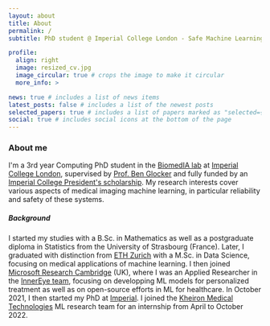 ```yaml
---
layout: about
title: About
permalink: /
subtitle: PhD student @ Imperial College London - Safe Machine Learning for Medical Imaging.

profile:
  align: right
  image: resized_cv.jpg
  image_circular: true # crops the image to make it circular
  more_info: >

news: true # includes a list of news items
latest_posts: false # includes a list of the newest posts
selected_papers: true # includes a list of papers marked as "selected={true}"
social: true # includes social icons at the bottom of the page
---
```


### About me

I'm a 3rd year Computing PhD student in the [BiomedIA lab](https://biomedia.doc.ic.ac.uk/) at [Imperial College London](https://www.imperial.ac.uk/), supervised by [Prof. Ben Glocker](http://wp.doc.ic.ac.uk/bglocker/) and fully funded by an [Imperial College President's scholarship](https://www.imperial.ac.uk/study/fees-and-funding/postgraduate-doctoral/grants-scholarships/presidents-phd/). My research interests cover various aspects of medical imaging machine learning, in particular reliability and safety of these systems. <br/>

##### Background 
I started my studies with a B.Sc. in Mathematics as well as a postgraduate diploma in Statistics from the University of Strasbourg (France). Later, I graduated with distinction from [ETH Zurich](https://ethz.ch/en.html) with a M.Sc. in Data Science, focusing on medical applications of machine learning. I then joined [Microsoft Research Cambridge](https://www.microsoft.com/en-us/research/lab/microsoft-research-cambridge/) (UK), where I was an Applied Researcher in the [InnerEye team](https://www.microsoft.com/en-us/research/project/medical-image-analysis/), focusing on developping ML models for personalized treatment as well as on open-source efforts in ML for healthcare. In October 2021, I then started my PhD at [Imperial](https://www.imperial.ac.uk/). I joined the [Kheiron Medical Technologies](https://www.kheironmed.com/) ML research team for an internship from April to October 2022.
